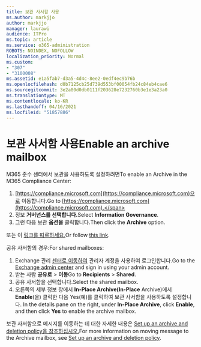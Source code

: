 ```yaml
---
title: 보관 사서함 사용
ms.author: markjjo
author: markjjo
manager: laurawi
audience: ITPro
ms.topic: article
ms.service: o365-administration
ROBOTS: NOINDEX, NOFOLLOW
localization_priority: Normal
ms.custom:
- "307"
- "3100008"
ms.assetid: e1a5fab7-d3a5-4d4c-8ee2-0edf4ec9b76b
ms.openlocfilehash: d0b7125cb25d739d553bf00054fb24c84eb4cae6
ms.sourcegitcommit: 3e2a80d0db0111f203628e7232760b3e1e3a23a0
ms.translationtype: MT
ms.contentlocale: ko-KR
ms.lasthandoff: 04/16/2021
ms.locfileid: "51857886"
---
```

# <a name="enable-an-archive-mailbox"></a><span data-ttu-id="df531-102">보관 사서함 사용</span><span class="sxs-lookup"><span data-stu-id="df531-102">Enable an archive mailbox</span></span>

<span data-ttu-id="df531-103">M365 준수 센터에서 보관을 사용하도록 설정하려면</span><span class="sxs-lookup"><span data-stu-id="df531-103">To enable an Archive in the M365 Compliance Center:</span></span>

1. <span data-ttu-id="df531-104">[https://compliance.microsoft.com](https://compliance.microsoft.com)으로 이동합니다.</span><span class="sxs-lookup"><span data-stu-id="df531-104">Go to [https://compliance.microsoft.com](https://compliance.microsoft.com).</span></span>
2. <span data-ttu-id="df531-105">정보 **거버넌스를 선택합니다.**</span><span class="sxs-lookup"><span data-stu-id="df531-105">Select **Information Governance**.</span></span>
3. <span data-ttu-id="df531-106">그런 다음 보관 **옵션을** 클릭합니다.</span><span class="sxs-lookup"><span data-stu-id="df531-106">Then click the **Archive** option.</span></span>

<span data-ttu-id="df531-107">또는 이 [링크를 따르하세요.](https://sip.compliance.microsoft.com/informationgovernance?viewid=archive)</span><span class="sxs-lookup"><span data-stu-id="df531-107">Or follow [this link](https://sip.compliance.microsoft.com/informationgovernance?viewid=archive).</span></span>  

<span data-ttu-id="df531-108">공유 사서함의 경우:</span><span class="sxs-lookup"><span data-stu-id="df531-108">For shared mailboxes:</span></span>

1. <span data-ttu-id="df531-109">Exchange 관리 [센터로 이동하여](https://outlook.office365.com/ecp) 관리자 계정을 사용하여 로그인합니다.</span><span class="sxs-lookup"><span data-stu-id="df531-109">Go to the [Exchange admin center](https://outlook.office365.com/ecp) and sign in using your admin account.</span></span>
2. <span data-ttu-id="df531-110">받는 사람 **공유로**  >  **이동**</span><span class="sxs-lookup"><span data-stu-id="df531-110">Go to **Recipients** > **Shared**.</span></span>
3. <span data-ttu-id="df531-111">공유 사서함을 선택합니다.</span><span class="sxs-lookup"><span data-stu-id="df531-111">Select the shared mailbox.</span></span>
4. <span data-ttu-id="df531-112">오른쪽의 세부 정보 창에서 **In-Place Archive(In-Place** Archive)에서 **Enable**(을) 클릭한 다음 Yes(예)를 클릭하여 보관 사서함을 사용하도록 설정합니다. </span><span class="sxs-lookup"><span data-stu-id="df531-112">In the details pane on the right, under **In-Place Archive**, click **Enable**, and then click **Yes** to enable the archive mailbox.</span></span>

<span data-ttu-id="df531-113">보관 사서함으로 메시지를 이동하는 데 대한 자세한 내용은 [Set up an archive and deletion policy을 참조하십시오.](https://docs.microsoft.com//office365/securitycompliance/set-up-an-archive-and-deletion-policy-for-mailboxes)</span><span class="sxs-lookup"><span data-stu-id="df531-113">For more information on moving message to the Archive mailbox, see [Set up an archive and deletion policy](https://docs.microsoft.com//office365/securitycompliance/set-up-an-archive-and-deletion-policy-for-mailboxes).</span></span>
